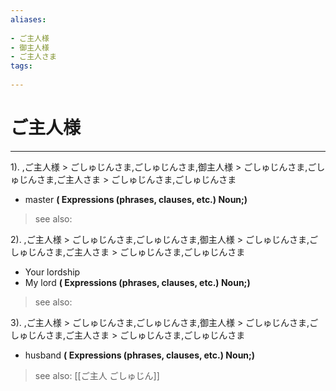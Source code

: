 ```yaml
---
aliases:
    
- ご主人様
- 御主人様
- ご主人さま
tags:
    
---
```


# ご主人様
---
1).
,ご主人様 > ごしゅじんさま,ごしゅじんさま,御主人様 > ごしゅじんさま,ごしゅじんさま,ご主人さま > ごしゅじんさま,ごしゅじんさま

- master
**( Expressions (phrases, clauses, etc.) Noun;)**
> see also: 
            
2).
,ご主人様 > ごしゅじんさま,ごしゅじんさま,御主人様 > ごしゅじんさま,ごしゅじんさま,ご主人さま > ごしゅじんさま,ごしゅじんさま

- Your lordship
- My lord
**( Expressions (phrases, clauses, etc.) Noun;)**
> see also: 
            
3).
,ご主人様 > ごしゅじんさま,ごしゅじんさま,御主人様 > ごしゅじんさま,ごしゅじんさま,ご主人さま > ごしゅじんさま,ごしゅじんさま

- husband
**( Expressions (phrases, clauses, etc.) Noun;)**
> see also:  [[ご主人 ごしゅじん]]
            